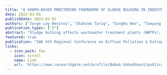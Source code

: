 ```yaml
---
title: "A GRAPH-BASED MONITORING FRAMEWORK OF SLUDGE BULKING IN INDUSTRIAL WASTEWATER TREATMENT PLANTS VIA DYNAMIC GRAPH EMBEDDING AND BAYESIAN NETWORKS"
date: 2022-01-01
publishDate: 2022-01-01
authors: ["Jorge Loy-Benitez", "Shahzeb Tariq", "SungKu Heo", "Taeyong Woo", "Sangyoun Kim", "ChangKyoo Yoo"]
publication_types: ["2"]
abstract: "Sludge bulking affects wastewater treatment plants (WWTPs), lowering effluent quality and spreading pollution on discharge areas. The current study proposed a graph-based monitoring framework for sludge bulking events. The proposed outline replaces background knowledge on mechanical-chemical-physical reactions with feature extraction from historical datasets under normal operating conditions and causal relationships between process variables. The dynamic graph embedding (DGE) method extracts similarities among process variables in temporal and neighborhood dependencies, and the dynamic Bayesian network (DBN) computes the prior and posterior probabilities of a belief, which are updated for each timestep; changes in these probabilities mark the possible root cause of the sludge bulking event. The DGE outperformed linear and non-linear feature extraction methods with a 98% detection rate, zero false alarms, and 1% misdetections. The DBN-based diagnostic method identified most of the root causes of sludge bulking, governed by sudden COD drops, with 98% accuracy, outperforming state-ofthe-art methods by 11%."
featured: true
publication: "IWA 4th Regional Conference on Diffuse Pollution & Eutrophication 2022 "
links:
  - icon_pack: fas
    icon: scroll
    name: Link
    url: 'https://www.researchgate.net/profile/Babak-Vaheddoost/publication/366878519_DIPCON2022_ProceedingBook_2022pdf/data/63b6b3a7a03100368a563777/DIPCON2022-ProceedingBook-2022.pdf#page=205'
---
```

